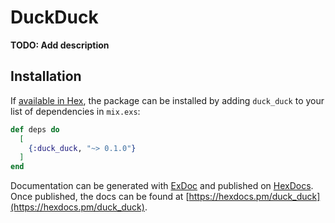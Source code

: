 # DuckDuck

**TODO: Add description**

## Installation

If [available in Hex](https://hex.pm/docs/publish), the package can be installed
by adding `duck_duck` to your list of dependencies in `mix.exs`:

```elixir
def deps do
  [
    {:duck_duck, "~> 0.1.0"}
  ]
end
```

Documentation can be generated with [ExDoc](https://github.com/elixir-lang/ex_doc)
and published on [HexDocs](https://hexdocs.pm). Once published, the docs can
be found at [https://hexdocs.pm/duck_duck](https://hexdocs.pm/duck_duck).

